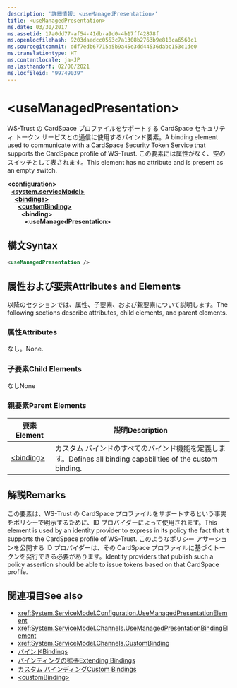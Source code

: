 ```yaml
---
description: '詳細情報: <useManagedPresentation>'
title: <useManagedPresentation>
ms.date: 03/30/2017
ms.assetid: 17a0dd77-af54-41db-a9d0-4b17ff42878f
ms.openlocfilehash: 9203daedcc0553c7a1308b2763b9e818ca6560c1
ms.sourcegitcommit: ddf7edb67715a5b9a45e3dd44536dabc153c1de0
ms.translationtype: HT
ms.contentlocale: ja-JP
ms.lasthandoff: 02/06/2021
ms.locfileid: "99749039"
---
```

# \<useManagedPresentation>

<span data-ttu-id="371f2-102">WS-Trust の CardSpace プロファイルをサポートする CardSpace セキュリティ トークン サービスとの通信に使用するバインド要素。</span><span class="sxs-lookup"><span data-stu-id="371f2-102">A binding element used to communicate with a CardSpace Security Token Service that supports the CardSpace profile of WS-Trust.</span></span> <span data-ttu-id="371f2-103">この要素には属性がなく、空のスイッチとして表されます。</span><span class="sxs-lookup"><span data-stu-id="371f2-103">This element has no attribute and is present as an empty switch.</span></span>  
  
[**\<configuration>**](../configuration-element.md)\
&nbsp;&nbsp;[**\<system.serviceModel>**](system-servicemodel.md)\
&nbsp;&nbsp;&nbsp;&nbsp;[**\<bindings>**](bindings.md)\
&nbsp;&nbsp;&nbsp;&nbsp;&nbsp;&nbsp;[**\<customBinding>**](custombinding.md)\
&nbsp;&nbsp;&nbsp;&nbsp;&nbsp;&nbsp;&nbsp;&nbsp;**\<binding>**\
&nbsp;&nbsp;&nbsp;&nbsp;&nbsp;&nbsp;&nbsp;&nbsp;&nbsp;&nbsp;**\<useManagedPresentation>**  
  
## <a name="syntax"></a><span data-ttu-id="371f2-104">構文</span><span class="sxs-lookup"><span data-stu-id="371f2-104">Syntax</span></span>  
  
```xml  
<useManagedPresentation />
```  
  
## <a name="attributes-and-elements"></a><span data-ttu-id="371f2-105">属性および要素</span><span class="sxs-lookup"><span data-stu-id="371f2-105">Attributes and Elements</span></span>  

 <span data-ttu-id="371f2-106">以降のセクションでは、属性、子要素、および親要素について説明します。</span><span class="sxs-lookup"><span data-stu-id="371f2-106">The following sections describe attributes, child elements, and parent elements.</span></span>  
  
### <a name="attributes"></a><span data-ttu-id="371f2-107">属性</span><span class="sxs-lookup"><span data-stu-id="371f2-107">Attributes</span></span>  

 <span data-ttu-id="371f2-108">なし。</span><span class="sxs-lookup"><span data-stu-id="371f2-108">None.</span></span>  
  
### <a name="child-elements"></a><span data-ttu-id="371f2-109">子要素</span><span class="sxs-lookup"><span data-stu-id="371f2-109">Child Elements</span></span>  

 <span data-ttu-id="371f2-110">なし</span><span class="sxs-lookup"><span data-stu-id="371f2-110">None</span></span>  
  
### <a name="parent-elements"></a><span data-ttu-id="371f2-111">親要素</span><span class="sxs-lookup"><span data-stu-id="371f2-111">Parent Elements</span></span>  
  
|<span data-ttu-id="371f2-112">要素</span><span class="sxs-lookup"><span data-stu-id="371f2-112">Element</span></span>|<span data-ttu-id="371f2-113">説明</span><span class="sxs-lookup"><span data-stu-id="371f2-113">Description</span></span>|  
|-------------|-----------------|  
|[\<binding>](bindings.md)|<span data-ttu-id="371f2-114">カスタム バインドのすべてのバインド機能を定義します。</span><span class="sxs-lookup"><span data-stu-id="371f2-114">Defines all binding capabilities of the custom binding.</span></span>|  
  
## <a name="remarks"></a><span data-ttu-id="371f2-115">解説</span><span class="sxs-lookup"><span data-stu-id="371f2-115">Remarks</span></span>  

 <span data-ttu-id="371f2-116">この要素は、WS-Trust の CardSpace プロファイルをサポートするという事実をポリシーで明示するために、ID プロバイダーによって使用されます。</span><span class="sxs-lookup"><span data-stu-id="371f2-116">This element is used by an identity provider to express in its policy the fact that it supports the CardSpace profile of WS-Trust.</span></span> <span data-ttu-id="371f2-117">このようなポリシー アサーションを公開する ID プロバイダーは、その CardSpace プロファイルに基づくトークンを発行できる必要があります。</span><span class="sxs-lookup"><span data-stu-id="371f2-117">Identity providers that publish such a policy assertion should be able to issue tokens based on that CardSpace profile.</span></span>  
  
## <a name="see-also"></a><span data-ttu-id="371f2-118">関連項目</span><span class="sxs-lookup"><span data-stu-id="371f2-118">See also</span></span>

- <xref:System.ServiceModel.Configuration.UseManagedPresentationElement>
- <xref:System.ServiceModel.Channels.UseManagedPresentationBindingElement>
- <xref:System.ServiceModel.Channels.CustomBinding>
- [<span data-ttu-id="371f2-119">バインド</span><span class="sxs-lookup"><span data-stu-id="371f2-119">Bindings</span></span>](../../../wcf/bindings.md)
- [<span data-ttu-id="371f2-120">バインディングの拡張</span><span class="sxs-lookup"><span data-stu-id="371f2-120">Extending Bindings</span></span>](../../../wcf/extending/extending-bindings.md)
- [<span data-ttu-id="371f2-121">カスタム バインディング</span><span class="sxs-lookup"><span data-stu-id="371f2-121">Custom Bindings</span></span>](../../../wcf/extending/custom-bindings.md)
- [\<customBinding>](custombinding.md)
